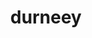 ---
pid: LLP602
title: durneey
location_transcription: san-juan
zipcode: '19120'
outside_phl: 
neighborhood: Logan,Olney
age: '11'
age_range: 6-13
instagram: 
image_file_name: LLP_602.jpg
proposal_transcription: San Juan is the best place I've have been.  R.I.P. to the
  people couldn't leave much longer
topic: Family,Unknown
topic_summary: 0, 0
type: Plaque
keywords_other: 
credit: "@durneey"
image_labels: 
twitter: durneey
facebook: 
permalink: "/monuments/llp602/"
layout: item-page
---